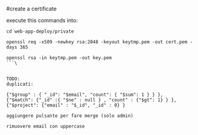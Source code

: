 #create a certificate

execute this commands into:
```
cd web-app-deploy/private

openssl req -x509 -newkey rsa:2048 -keyout keytmp.pem -out cert.pem -days 365

openssl rsa -in keytmp.pem -out key.pem
```\


TODO:
duplicati:

{"$group" : { "_id": "$email", "count": { "$sum": 1 } } },
{"$match": {"_id" :{ "$ne" : null } , "count" : {"$gt": 1} } },
{"$project": {"email" : "$_id", "_id" : 0} }

aggiungere pulsante per fare merge (solo admin)

rimuovere email con uppercase
